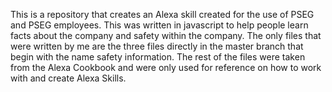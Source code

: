 This is a repository that creates an Alexa skill created for the use of PSEG and PSEG employees. 
This was written in javascript to help people learn facts about the company and safety within the
company. The only files that were written by me are the three files directly in the master branch
that begin with the name safety information. The rest of the files were taken from the Alexa Cookbook 
and were only used for reference on how to work with and create Alexa Skills.
